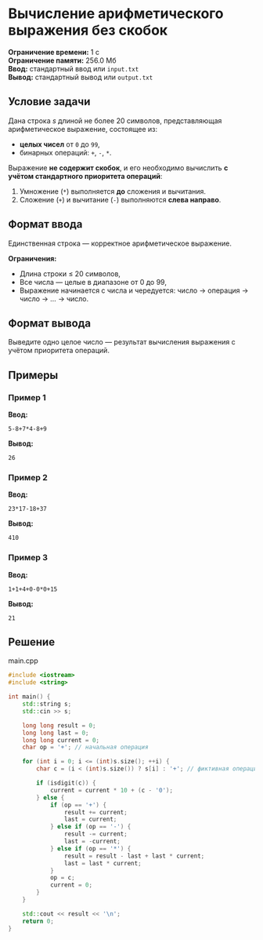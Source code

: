 # Вычисление арифметического выражения без скобок

**Ограничение времени:** 1 с  
**Ограничение памяти:** 256.0 Мб  
**Ввод:** стандартный ввод или `input.txt`  
**Вывод:** стандартный вывод или `output.txt`

## Условие задачи

Дана строка $s$ длиной не более 20 символов, представляющая арифметическое выражение, состоящее из:
- **целых чисел** от `0` до `99`,
- бинарных операций: `+`, `-`, `*`.

Выражение **не содержит скобок**, и его необходимо вычислить **с учётом стандартного приоритета операций**:
1. Умножение (`*`) выполняется **до** сложения и вычитания.
2. Сложение (`+`) и вычитание (`-`) выполняются **слева направо**.

## Формат ввода

Единственная строка — корректное арифметическое выражение.

**Ограничения:**  
- Длина строки ≤ 20 символов,
- Все числа — целые в диапазоне от 0 до 99,
- Выражение начинается с числа и чередуется: число → операция → число → … → число.

## Формат вывода

Выведите одно целое число — результат вычисления выражения с учётом приоритета операций.

## Примеры

### Пример 1

**Ввод:**
```
5-8+7*4-8+9
```

**Вывод:**
```
26
```

### Пример 2

**Ввод:**
```
23*17-18+37
```

**Вывод:**
```
410
```

### Пример 3

**Ввод:**
```
1+1+4+0-0*0+15
```

**Вывод:**
```
21
```
## Решение

main.cpp
```cpp
#include <iostream>
#include <string>

int main() {
    std::string s;
    std::cin >> s;

    long long result = 0;
    long long last = 0;
    long long current = 0;
    char op = '+'; // начальная операция

    for (int i = 0; i <= (int)s.size(); ++i) {
        char c = (i < (int)s.size()) ? s[i] : '+'; // фиктивная операция в конце

        if (isdigit(c)) {
            current = current * 10 + (c - '0');
        } else {
            if (op == '+') {
                result += current;
                last = current;
            } else if (op == '-') {
                result -= current;
                last = -current;
            } else if (op == '*') {
                result = result - last + last * current;
                last = last * current;
            }
            op = c;
            current = 0;
        }
    }

    std::cout << result << '\n';
    return 0;
}
```
